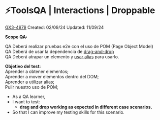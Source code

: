 # ⚡️ToolsQA | Interactions | Droppable

[GX3-4979](https://upexgalaxy45.atlassian.net/browse/GX3-4979) Created: 02/09/24 Updated: 11/09/24

**Scope QA:**

QA Deberá realizar pruebas e2e con el uso de POM (Page Object Model)  
QA Deberá de usar la dependencia de [drag-and-drop](https://www.npmjs.com/package/@4tw/cypress-drag-drop)  
QA Deberá atrapar un elemento y [usar alias](https://docs.cypress.io/api/commands/as) para usarlo.

**Objetivo del test:**  
Aprender a obtener elementos;  
Aprender a mover elementos dentro del DOM;  
Aprender a utilizar alias;  
Pulir nuestro uso de POM;

* As a QA learner,
* I want to test:
    * **drag and drop working as expected in different case scenarios.**
* So that I can improve my testing skills for this scenario.